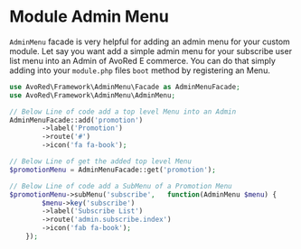# Module Admin Menu

`AdminMenu` facade is very helpful for adding an admin menu for your custom module. Let say you want add a simple admin menu for your subscribe user list menu into an Admin of AvoRed E commerce. You can do that simply adding into your `module.php` files `boot` method by registering an Menu.

```php
use AvoRed\Framework\AdminMenu\Facade as AdminMenuFacade;
use AvoRed\Framework\AdminMenu\AdminMenu;

// Below Line of code add a top level Menu into an Admin
AdminMenuFacade::add('promotion')
        ->label('Promotion')
        ->route('#')
        ->icon('fa fa-book');

// Below Line of get the added top level Menu
$promotionMenu = AdminMenuFacade::get('promotion');

// Below Line of code add a SubMenu of a Promotion Menu        
$promotionMenu->subMenu('subscribe',   function(AdminMenu $menu) {
        $menu->key('subscribe')
        ->label('Subscribe List')
        ->route('admin.subscribe.index')
        ->icon('fab fa-book');
    });
```

